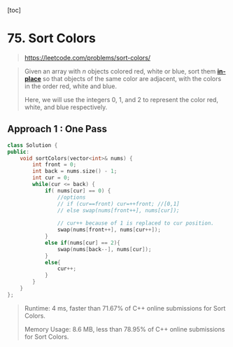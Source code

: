 [toc]

# 75. Sort Colors

> https://leetcode.com/problems/sort-colors/

> Given an array with *n* objects colored red, white or blue, sort them **[in-place](https://en.wikipedia.org/wiki/In-place_algorithm)** so that objects of the same color are adjacent, with the colors in the order red, white and blue.
>
> Here, we will use the integers 0, 1, and 2 to represent the color red, white, and blue respectively.

## Approach 1 : One Pass

```c++
class Solution {
public:
    void sortColors(vector<int>& nums) {
        int front = 0;
        int back = nums.size() - 1;
        int cur = 0;
        while(cur <= back) {
            if( nums[cur] == 0) {
                //options
                // if (cur==front) cur=++front; //[0,1]
                // else swap(nums[front++], nums[cur]);
                
                // cur++ because of 1 is replaced to cur position.
                swap(nums[front++], nums[cur++]);  
            }
            else if(nums[cur] == 2){
                swap(nums[back--], nums[cur]);
            }
            else{
                cur++;
            }
        }
    }
};
```

> Runtime: 4 ms, faster than 71.67% of C++ online submissions for Sort Colors.
>
> Memory Usage: 8.6 MB, less than 78.95% of C++ online submissions for Sort Colors.